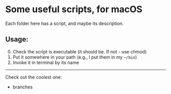 # Some useful scripts, for macOS

Each folder here has a script, and maybe its description.

## Usage:

0) Check the script is executable (it should be. If not - use chmod)
1) Put it somewhere in your path (e.g., I put them in my `~/bin`)
2) Invoke it in terminal by its name



---

Check out the coolest one:

- branches

